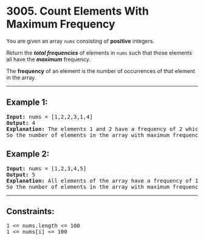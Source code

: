 # 3005. Count Elements With Maximum Frequency

You are given an array <code>nums</code> consisting of <b>positive</b> integers.

Return the <b><i>total frequencies</i></b> of elements in <code>nums</code> such that those elements all have the <b><i>maximum</i></b> frequency.

The <b>frequency</b> of an element is the number of occurrences of that element in the array.

---

## Example 1:
<pre>
<b>Input:</b> nums = [1,2,2,3,1,4]
<b>Output:</b> 4
<b>Explanation:</b> The elements 1 and 2 have a frequency of 2 which is the maximum frequency in the array.
So the number of elements in the array with maximum frequency is 4.
</pre>

## Example 2:
<pre>
<b>Input:</b> nums = [1,2,3,4,5]
<b>Output:</b> 5
<b>Explanation:</b> All elements of the array have a frequency of 1 which is the maximum.
So the number of elements in the array with maximum frequency is 5.
</pre>

---

## Constraints:
<pre>
1 <= nums.length <= 100
1 <= nums[i] <= 100
</pre>